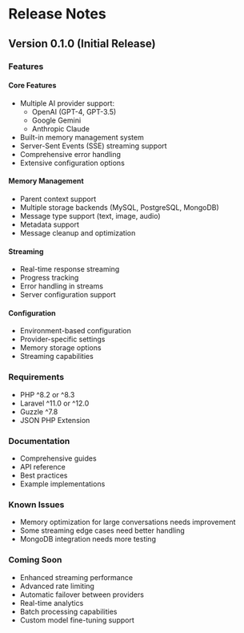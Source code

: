 # Release Notes

## Version 0.1.0 (Initial Release)

### Features

#### Core Features
- Multiple AI provider support:
  - OpenAI (GPT-4, GPT-3.5)
  - Google Gemini
  - Anthropic Claude
- Built-in memory management system
- Server-Sent Events (SSE) streaming support
- Comprehensive error handling
- Extensive configuration options

#### Memory Management
- Parent context support
- Multiple storage backends (MySQL, PostgreSQL, MongoDB)
- Message type support (text, image, audio)
- Metadata support
- Message cleanup and optimization

#### Streaming
- Real-time response streaming
- Progress tracking
- Error handling in streams
- Server configuration support

#### Configuration
- Environment-based configuration
- Provider-specific settings
- Memory storage options
- Streaming capabilities

### Requirements
- PHP ^8.2 or ^8.3
- Laravel ^11.0 or ^12.0
- Guzzle ^7.8
- JSON PHP Extension

### Documentation
- Comprehensive guides
- API reference
- Best practices
- Example implementations

### Known Issues
- Memory optimization for large conversations needs improvement
- Some streaming edge cases need better handling
- MongoDB integration needs more testing

### Coming Soon
- Enhanced streaming performance
- Advanced rate limiting
- Automatic failover between providers
- Real-time analytics
- Batch processing capabilities
- Custom model fine-tuning support
